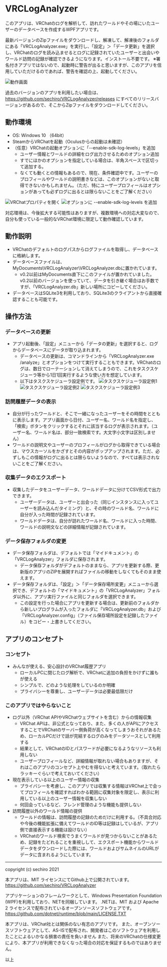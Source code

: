 # VRCLogAnalyzer

このアプリは、VRChatのログを解析して、訪れたワールドやその場にいたユーザーのデータベースを作成するWPFアプリです。

最新バージョンのZipファイルをダウンロードし、解凍して、解凍後のフォルダにある「VRCLogAnalyzer.exe」を実行し、「設定」＞「データ更新」を選択し、VRChatのログを読み込ませるとログに記録されていたユーザーと出会いやワールド訪問の記録が確認できるようになります。インストール不要です。
※署名付きアプリではないので、起動時に警告が出ると思いますが、このアプリを信用していただけるのであれば、警告を確認の上、起動してください。

![動作画面](docs/img/MainWindow.png "メイン画面")



過去のバージョンのアプリを利用したい場合は、  https://github.com/sechiro/VRCLogAnalyzer/releases にすべてのリリースバージョンがあるので、そこからZipファイルをダウンロードしてください。


## 動作環境

- OS: Windows 10 （64bit）
- SteamからVRChatを起動（Oculusからの起動は未確認）
- （任意）VRChatの起動オプションに「--enable-sdk-log-levels」を追加
  - ユーザー情報とワールドの詳細をログ出力させるためのオプション追加
  - すでにほかのオプションを指定している場合は、半角スペースで区切って追加する。
  - なくても動くとの情報もあるので、現在、条件確認中です。ユーザーのプロフィールやワールドの説明書きなどは、このオプションがないと取得できないかもしれません。（ただ、特にユーザープロフィールはオプションがあっても必ずログに出るとは限らないことをご了解ください）

![VRChatプロパティを開く](docs/img/vrcproperty.png "VRChatプロパティ")
![オプションに --enable-sdk-log-levels を追加](docs/img/enable-sdk-log-levels.png "VRChatオプション")

対応環境は、今後拡大する可能性はありますが、複数環境への対応大変なので、自分も使っている一般的なVRChat環境に限定して動作確認しています。

## 動作説明

- VRChatのデフォルトのログパスからログファイルを取得し、データベースに格納します。
- データベースファイルは、MyDocuments\VRCLogAnalyzer\VRCLogAnalyzer.dbに置かれています。
  - v0.2以前はMyDocuments直下にこのファイルが置かれていました。v0.2以前のバージョンを使っていて、データを引き継ぐ場合はお手数ですが、「VRCLogAnalyzer.db」新しい場所にコピーしてください。
- データベースはSQLite3を利用しており、SQLite3のクライアントから直接確認することも可能です。


## 操作方法

### データベースの更新

- アプリ起動後、「設定」メニューから「データの更新」を選択すると、ログからデータベースにデータが取り込まれます。
  - データベースの更新は、コマンドラインから「VRCLogAnalyzer.exe /analyze」とオプションをつけて実行することもできます。VRChatのログは、数日でローテーションして消えてしまうので、これをタスクスケジューラ等から1日1回実行するような使い方を想定しています。
  - 以下はタスクスケジューラ設定例です。
![タスクスケジューラ設定例1](docs/img/Booth用Task1.png "Booth用Task1")
![タスクスケジューラ設定例2](docs/img/Booth用Task2.png "Booth用Task3")
![タスクスケジューラ設定例3](docs/img/Booth用Task3.png "Booth用Task3")

### 訪問履歴データの表示

- 自分が行ったワールドと、そこで一緒になったユーザーをその時間をとともに表示します。アプリ画面から日付、ユーザー名、ワールド名を指定し、「検索」ボタンをクリックするとそれに該当するログが表示されます。（ユーザー名、ワールド名は、部分一致検索です。大文字小文字は区別しません）
- ワールドの説明文やユーザーのプロフィールがログから取得できている場合は、マウスカーソルをかざすとその内容がポップアップされます。ただ、必ずしもこの情報がログに出るとは限らないようなので、すべては表示されないことをご了解ください。

### 収集データのエクスポート

- 収集したデータをユーザーデータ、ワールドデータに分けてCSV形式で出力できます。
  - ユーザーデータは、ユーザーと出会った（同じインスタンスに入ってユーザーを読み込んだタイミング）と、その時のワールド名、ワールドに自分が入った時間が記録されています。
  - ワールドデータは、自分が訪れたワールド名、ワールドに入った時間、ワールドの説明文などの詳細情報が記録されています。

### データ保存フォルダの変更

- データ保存フォルダは、デフォルトでは「マイドキュメント」の「VRCLogAnalyzer」フォルダに保存されます。
  - データ保存フォルダがデフォルトのままなら、アプリを更新する際、更新版のアプリのZIPを展開すればファイルの移動をしなくてもそのまま使えます。
- データ保存フォルダは、「設定」＞「データ保存場所変更」メニューから選択でき、デフォルトの「マイドキュメント」の「VRCLogAnalyzer」フォルダ以外に、アプリ実行ファイルと同じフォルダを選択できます。
  - この設定を行った場合にアプリを更新する場合は、更新前のフォルダから新しいプログラムが入ったフォルダに「VRCLogAnalyzer.db」および「VRCLogAnalyzer.config」（ファイル保存場所設定を記録したファイル）をコピー・上書きしてください。

## アプリのコンセプト

### コンセプト

- みんなが使える、安心設計のVRChat履歴アプリ
  - ローカルPCに閉じたログ解析で、VRChatに追加の負担をかけずに誰もが使える
  - シンプルで、どのような処理をしているのか明確
  - プライバシーを尊重し、ユーザーデータは必要最低限だけ


### このアプリではやらないこと

- ログ以外（VRChat APIやVRChatウェブサイトを含む）からの情報収集
  - VRChat APIは、非公式となっており、また、多くの人がAPIにアクセスすることでVRChatのサーバー側負荷が高くなってしまうおそれがあるため、ローカルPCだけで話が完結するログのみをデータソースとして利用する
  - 結果として、VRChatのIDとパスワードが必要になるようなリソースも利用しない
  - ユーザープロフィールなど、詳細情報が取れない場合もありますが、それはこのアプリのコンセプト上やむを得ないと考えています。（取れたらラッキーぐらいで考えておいてください）
- 現在表示している以上のユーザー情報の収集
  - プライバシーを考慮し、このアプリでは収集する情報はVRChat上で会ってプロフィールを確認すればわかる範囲に収集対象を限定し、表示に利用している以上のユーザー情報を収集しない
  - 何回会っているなど、フレンド管理のような機能も提供しない
- 訪問履歴以外のワールド情報の提供
  - ワールドの情報は、訪問履歴の記録のためだけに利用する。（不具合対応や今後の機能拡張に備えてワールドのID等は記録はしているが、アプリ側で直接表示する機能は設けない）
  - VRChatのワールド検索でうまくワールドが見つからないことがあるため、記録をたどれることを重視しして、エクスポート機能からワールドデータをダウンロードした際には、ワールドおよびサムネイルのURLがデータに含まれるようにしています。


----
copyright (c) sechiro 2021

本アプリは、MIT ライセンスにてGithub上で公開されています。
https://github.com/sechiro/VRCLogAnalyzer

アプリケーションのフレームワークとして、Windows Presentation Foundation (WPF)を利用しており、NETを同梱しています。
.NETは、MIT および Apache 2 ライセンスで配布されているオープンソースソフトウェアです。
https://github.com/dotnet/runtime/blob/main/LICENSE.TXT

本アプリは、VRChat社とは関係のない有志のアプリです。
また、オープンソースソフトウェアとして、AS-ISで配布され、開発者はこのソフトウェアを利用したことによるいかなる損害の責任を負いません
また、将来のVRChatの仕様変更により、本アプリが利用できなくなった場合の対応を保証するものではありません。


以上